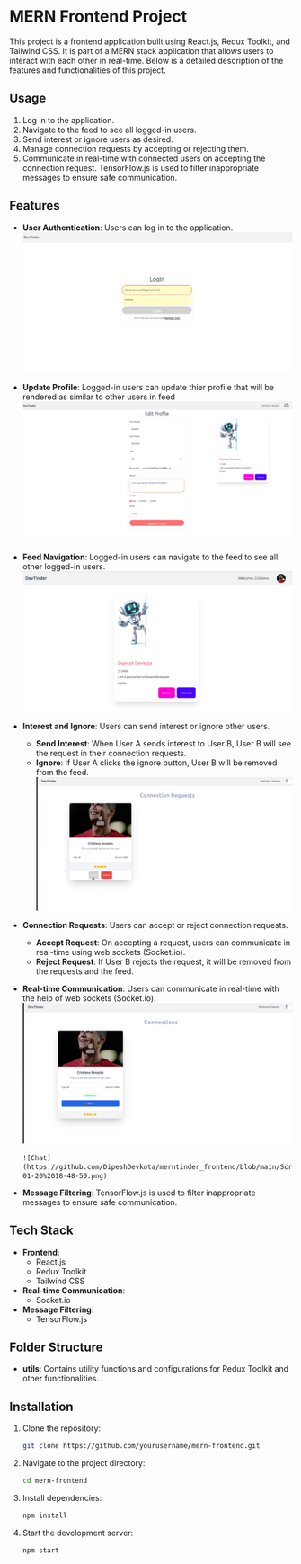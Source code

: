 # MERN Frontend Project

This project is a frontend application built using React.js, Redux Toolkit, and Tailwind CSS. It is part of a MERN stack application that allows users to interact with each other in real-time. Below is a detailed description of the features and functionalities of this project.
## Usage

1. Log in to the application.
2. Navigate to the feed to see all logged-in users.
3. Send interest or ignore users as desired.
4. Manage connection requests by accepting or rejecting them.
5. Communicate in real-time with connected users on accepting the connection request. TensorFlow.js is used to filter inappropriate messages to ensure safe communication.

## Features

- **User Authentication**: Users can log in to the application.
![Login](https://github.com/DipeshDevkota/merntinder_frontend/blob/main/Screenshot%20from%202025-01-20%2018-43-16.png)
- **Update Profile**: Logged-in users can update thier profile  that will be rendered as similar to other users in feed
![UpdateProfile](https://github.com/DipeshDevkota/merntinder_frontend/blob/main/Screenshot%20from%202025-01-20%2018-44-31.png)
- **Feed Navigation**: Logged-in users can navigate to the feed to see all other logged-in users.
![Feed](https://github.com/DipeshDevkota/merntinder_frontend/blob/main/Screenshot%20from%202025-01-20%2018-45-16.png)

- **Interest and Ignore**: Users can send interest or ignore other users.
    - **Send Interest**: When User A sends interest to User B, User B will see the request in their connection requests.
    - **Ignore**: If User A clicks the ignore button, User B will be removed from the feed.
    ![Connection Request](https://github.com/DipeshDevkota/merntinder_frontend/blob/main/Screenshot%20from%202025-01-20%2018-46-09.png)

- **Connection Requests**: Users can accept or reject connection requests.
    - **Accept Request**: On accepting a request, users can communicate in real-time using web sockets (Socket.io).
    - **Reject Request**: If User B rejects the request, it will be removed from the requests and the feed.


- **Real-time Communication**: Users can communicate in real-time with the help of web sockets (Socket.io).
    ![Connection Request](https://github.com/DipeshDevkota/merntinder_frontend/blob/main/Screenshot%20from%202025-01-20%2018-47-16.png)

      ![Chat](https://github.com/DipeshDevkota/merntinder_frontend/blob/main/Screenshot%20from%202025-01-20%2018-48-50.png)


- **Message Filtering**: TensorFlow.js is used to filter inappropriate messages to ensure safe communication.

## Tech Stack

- **Frontend**:
    - React.js
    - Redux Toolkit
    - Tailwind CSS
- **Real-time Communication**:
    - Socket.io
- **Message Filtering**:
    - TensorFlow.js

## Folder Structure

- **utils**: Contains utility functions and configurations for Redux Toolkit and other functionalities.



## Installation

1. Clone the repository:
     ```bash
     git clone https://github.com/yourusername/mern-frontend.git
     ```
2. Navigate to the project directory:
     ```bash
     cd mern-frontend
     ```
3. Install dependencies:
     ```bash
     npm install
     ```
4. Start the development server:
     ```bash
     npm start
     ```





